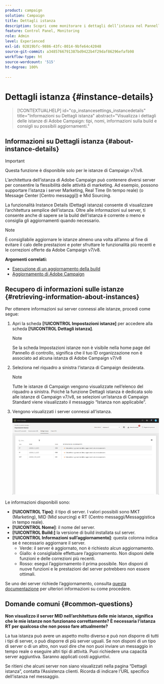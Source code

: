 ```yaml
---
product: campaign
solution: Campaign
title: Dettagli istanza
description: Scopri come monitorare i dettagli dell’istanza nel Pannello di controllo
feature: Control Panel, Monitoring
role: Admin
level: Experienced
exl-id: 02819bfc-9886-43fc-8014-9bfe64c42048
source-git-commit: a3485766791387bd9422b4f29daf86296efafb98
workflow-type: ht
source-wordcount: '515'
ht-degree: 100%

---
```


# Dettagli istanza {#instance-details}

>[!CONTEXTUALHELP]
>id="cp_instancesettings_instancedetails"
>title="Informazioni su Dettagli istanza"
>abstract="Visualizza i dettagli delle istanze di Adobe Campaign: tipi, nomi, informazioni sulla build e consigli su possibili aggiornamenti."

## Informazioni su Dettagli istanza {#about-instance-details}

>[!IMPORTANT]
>
>Questa funzione è disponibile solo per le istanze di Campaign v7/v8.

L’architettura dell’istanza di Adobe Campaign può contenere diversi server per consentire la flessibilità delle attività di marketing. Ad esempio, possono supportare l’istanza i server Marketing, Real Time (In tempo reale) (o Message Center [Centro messaggi]) e Mid Sourcing.

La funzionalità Instance Details (Dettagli istanza) consente di visualizzare l’architettura semplice dell’istanza. Oltre alle informazioni sul server, ti consente anche di sapere se la build dell’istanza è corrente o meno e consiglia gli aggiornamenti quando necessario.

>[!NOTE]
>
>È consigliabile aggiornare le istanze almeno una volta all’anno al fine di evitare il calo delle prestazioni e poter sfruttare le funzionalità più recenti e le correzioni offerte da Adobe Campaign v7/v8.

**Argomenti correlati:**

* [Esecuzione di un aggiornamento della build](https://experienceleague.adobe.com/docs/campaign-classic/using/monitoring-campaign-classic/updating-adobe-campaign/build-upgrade.html?lang=it)
* [Aggiornamento di Adobe Campaign](https://experienceleague.adobe.com/docs/campaign-classic/using/monitoring-campaign-classic/updating-adobe-campaign/introduction.html?lang=it)

## Recupero di informazioni sulle istanze {#retrieving-information-about-instances}

Per ottenere informazioni sui server connessi alle istanze, procedi come segue:

1. Apri la scheda **[!UICONTROL Impostazioni istanze]** per accedere alla scheda **[!UICONTROL Dettagli istanza]**.

   >[!NOTE]
   >
   >Se la scheda Impostazioni istanze non è visibile nella home page del Pannello di controllo, significa che il tuo ID organizzazione non è associato ad alcuna istanza di Adobe Campaign v7/v8

1. Seleziona nel riquadro a sinistra l’istanza di Campaign desiderata.

   >[!NOTE]
   >
   >Tutte le istanze di Campaign vengono visualizzate nell’elenco del riquadro a sinistra. Poiché la funzione Dettagli istanza è dedicata solo alle istanze di Campaign v7/v8, se selezioni un’istanza di Campaign Standard viene visualizzato il messaggio “Istanza non applicabile”.

1. Vengono visualizzati i server connessi all’istanza.

   ![](assets/instance_details.png)

Le informazioni disponibili sono:

* **[!UICONTROL Tipo]**: il tipo di server. I valori possibili sono MKT (Marketing), MID (Mid sourcing) e RT (Centro messaggi/Messaggistica in tempo reale).
* **[!UICONTROL Nome]**: il nome del server.
* **[!UICONTROL Build:]** la versione di build installata sul server.
* **[!UICONTROL Informazioni sull’aggiornamento]**: questa colonna indica se è necessario aggiornare il server.
   * Verde: il server è aggiornato, non è richiesto alcun aggiornamento.
   * Giallo: è consigliabile effettuare l’aggiornamento. Non disponi delle funzioni e delle correzioni più recenti.
   * Rosso: esegui l’aggiornamento il prima possibile. Non disponi di nuove funzioni e le prestazioni del server potrebbero non essere ottimali.

Se uno dei server richiede l’aggiornamento, consulta [questa documentazione](https://experienceleague.adobe.com/docs/campaign-classic/using/monitoring-campaign-classic/updating-adobe-campaign/build-upgrade.html?lang=it) per ulteriori informazioni su come procedere.

## Domande comuni {#common-questions}

**Non visualizzo il server MID nell’architettura delle mie istanze, significa che le mie istanze non funzionano correttamente? È necessaria l’istanza RT per qualcosa che non posso fare attualmente?**

La tua istanza può avere un aspetto molto diverso e può non disporre di tutti i tipi di server, o può disporre di più server uguali. Se non disponi di un tipo di server o di un altro, non vuol dire che non puoi inviare un messaggio in tempo reale o eseguire altri tipi di attività. Puoi richiedere una capacità server aggiuntiva. Saranno applicati costi aggiuntivi.

Se ritieni che alcuni server non siano visualizzati nella pagina “Dettagli istanza”, contatta l’Assistenza clienti. Ricorda di indicare l’URL specifico dell’istanza nel messaggio.
